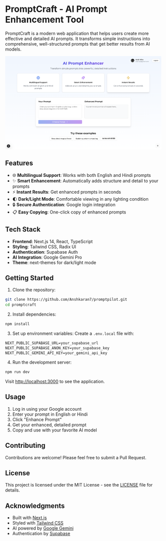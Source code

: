 # PromptCraft - AI Prompt Enhancement Tool

PromptCraft is a modern web application that helps users create more effective and detailed AI prompts. It transforms simple instructions into comprehensive, well-structured prompts that get better results from AI models.

![PromptCraft Screenshot](./public/screenshot.png)

## Features

- 🌐 **Multilingual Support**: Works with both English and Hindi prompts
- ✨ **Smart Enhancement**: Automatically adds structure and detail to your prompts
- ⚡ **Instant Results**: Get enhanced prompts in seconds
- 🌓 **Dark/Light Mode**: Comfortable viewing in any lighting condition
- 🔒 **Secure Authentication**: Google login integration
- 📋 **Easy Copying**: One-click copy of enhanced prompts

## Tech Stack

- **Frontend**: Next.js 14, React, TypeScript
- **Styling**: Tailwind CSS, Radix UI
- **Authentication**: Supabase Auth
- **AI Integration**: Google Gemini Pro
- **Theme**: next-themes for dark/light mode

## Getting Started

1. Clone the repository:

```bash
git clone https://github.com/Anshkaran7/promptpilot.git
cd promptcraft
```

2. Install dependencies:

```bash
npm install
```

3. Set up environment variables:
   Create a `.env.local` file with:

```env
NEXT_PUBLIC_SUPABASE_URL=your_supabase_url
NEXT_PUBLIC_SUPABASE_ANON_KEY=your_supabase_key
NEXT_PUBLIC_GEMINI_API_KEY=your_gemini_api_key
```

4. Run the development server:

```bash
npm run dev
```

Visit [http://localhost:3000](http://localhost:3000) to see the application.

## Usage

1. Log in using your Google account
2. Enter your prompt in English or Hindi
3. Click "Enhance Prompt"
4. Get your enhanced, detailed prompt
5. Copy and use with your favorite AI model

## Contributing

Contributions are welcome! Please feel free to submit a Pull Request.

## License

This project is licensed under the MIT License - see the [LICENSE](LICENSE) file for details.

## Acknowledgments

- Built with [Next.js](https://nextjs.org/)
- Styled with [Tailwind CSS](https://tailwindcss.com/)
- AI powered by [Google Gemini](https://deepmind.google/technologies/gemini/)
- Authentication by [Supabase](https://supabase.com/)
